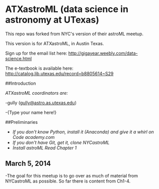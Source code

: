 # ATXastroML (data science in astronomy at UTexas)

This repo was forked from NYC's version of their astroML meetup.

This version is for ATXastroML, in Austin Texas. 

Sign up for the email list here:
http://gigayear.weebly.com/data-science.html

The e-textbook is available here:
http://catalog.lib.utexas.edu/record=b8805614~S29


##Introduction

_ATXastroML coordinators are:_

 -gully (gully@astro.as.utexas.edu)

 -{Type your name here!}

##Preliminaries

  - _If you don't know Python, install it (Anaconda) and give it a whirl on Code
academy.com_
  - _If you don't have Git, get it, clone NYCastroML_
  - _Install astroML Read Chapter 1_

## March 5, 2014

  -The goal for this meetup is to go over as much of material from NYCastroML as possible.  So far there is content from Ch1-4.

